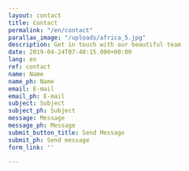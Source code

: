 ```yaml
---
layout: contact
title: Contact
permalink: "/en/contact"
parallax_image: "/uploads/africa_5.jpg"
description: Get in touch with our beautiful team
date: 2019-04-24T07:40:15.000+00:00
lang: en
ref: contact
name: Name
name_ph: Name
email: E-mail
email_ph: E-mail
subject: Subject
subject_ph: Subject
message: Message
message_ph: Message
submit_button_title: Send Message
submit_ph: Send message
form_link: ''

---
```

